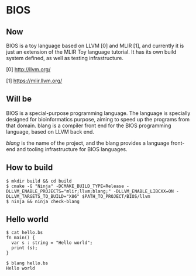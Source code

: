 # BIOS

## Now

BIOS is a toy language based on LLVM [0] and MLIR [1], and currently it is just an extension of the MLIR Toy language tutorial. It has its own build system defined, as well as testing infrastructure.

[0] http://llvm.org/

[1] https://mlir.llvm.org/

## Will be

BIOS is a special-purpose programming language. The language is specially designed for bioinformatics purpose, aiming to speed up the programs from that domain. blang is a compiler front end for the BIOS programming language, based on LLVM back end.

*blang* is the name of the project, and the blang provides a language front-end and tooling infrastructure for BIOS languages.

## How to build

    $ mkdir build && cd build
    $ cmake -G "Ninja" -DCMAKE_BUILD_TYPE=Release -DLLVM_ENABLE_PROJECTS="mlir;llvm;blang;" -DLLVM_ENABLE_LIBCXX=ON -DLLVM_TARGETS_TO_BUILD="X86" $PATH_TO_PROJECT/BIOS/llvm
    $ ninja && ninja check-blang

## Hello world

    $ cat hello.bs
    fn main() {
      var s : string = "Hello world";
      print (s);
    }

    $ blang hello.bs
    Hello world


